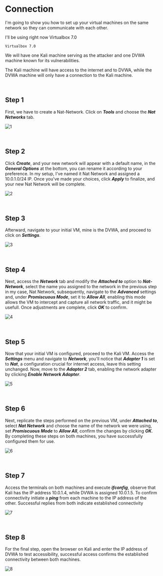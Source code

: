 # Connection 

I'm going to show you how to set up your virtual machines on the same network so they can communicate with each other.

I'll be using right now Virtualbox 7.0

<code>Virtualbox 7.0</code>

We will have one Kali machine serving as the attacker and one DVWA machine known for its vulnerabilities. 

The Kali machine will have access to the internet and to DVWA, while the DVWA machine will only have a connection to the Kali machine.

<br>

## Step 1 
First, we have to create a Nat-Network. Click on ***Tools*** and choose the ***Nat Networks*** tab.

![1](https://github.com/MauricioVigo/Cybersecurity/assets/95547003/dcf2acda-790d-4a4e-9c70-9d94bfc55e6f)

<br>

## Step 2
Click ***Create***, and your new network will appear with a default name, in the ***General Options*** at the bottom, you can rename it according to your preference.
In my setup, I've named it Nat Network and assigned a 10.0.1.0/24 IP. Once you've made your choices, click ***Apply*** to finalize, and your new Nat Network will be complete.

![2](https://github.com/MauricioVigo/Cybersecurity/assets/95547003/aa11643b-aaad-49d7-a0a1-85ef7989d6d0)

<br>

## Step 3
Afterward, navigate to your initial VM, mine is the DVWA, and proceed to click on ***Settings***.

![3](https://github.com/MauricioVigo/Cybersecurity/assets/95547003/0e943ff6-22ef-4c7e-8613-a2740da89104)

<br>

## Step 4
Next, access the ***Network*** tab and modify the ***Attached to*** option to ***Nat-Network***, select the name you assigned to the network in the previous step in my case,
Nat Network, subsequently, navigate to the ***Advanced*** settings and, under ***Promiscuous Mode***, set it to ***Allow All***, enabling this mode allows the VM to intercept and capture all network traffic, and it might be usefull. Once adjustments are complete, click ***OK*** to confirm.

![4](https://github.com/MauricioVigo/Cybersecurity/assets/95547003/12b927f7-44e5-432d-9f33-60cd3f99a8d7)

<br>

## Step 5
Now that your initial VM is configured, proceed to the Kali VM. Access the ***Settings*** menu and navigate to ***Network***, you'll notice that ***Adapter 1*** is set to ***Nat***,
a configuration crucial for internet access, leave this setting unchanged. Now, move to the ***Adapter 2*** tab, enabling the network adapter by clicking ***Enable Network Adapter***.

![5](https://github.com/MauricioVigo/Cybersecurity/assets/95547003/1f9cfbad-4197-473d-8063-ccb21e7ece5d)

<br>

## Step 6
Next, replicate the steps performed on the previous VM, under ***Attached to***, select ***Nat Network*** and choose the name of the network we were using, set ***Promiscuous
  Mode*** to ***Allow All***, confirm the changes by clicking ***OK***. By completing these steps on both machines, you have successfully configured them for use.

![6](https://github.com/MauricioVigo/Cybersecurity/assets/95547003/6a50739f-1629-4b1b-b57f-59c065e15106)

<br>

## Step 7
Access the terminals on both machines and execute ***ifconfig***, observe that Kali has the IP address 10.0.1.4, while DVWA is assigned 10.0.1.5. To confirm connectivity
initiate a ***ping*** from each machine to the IP address of the other. Successful replies from both indicate established connectivity

![7](https://github.com/MauricioVigo/Cybersecurity/assets/95547003/1b6fb176-5023-480c-8642-c46a707718fe)

<br>

## Step 8
For the final step, open the browser on Kali and enter the IP address of DVWA to test accessibility, successful access confirms the established
connectivity between both machines.

![8](https://github.com/MauricioVigo/Cybersecurity/assets/95547003/8d3f2ede-ddb1-496c-b6a4-baccdf9fd3fa)
